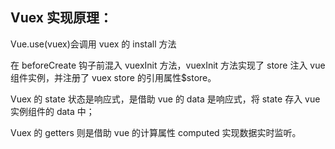 ## Vuex 实现原理：

Vue.use(vuex)会调用 vuex 的 install 方法

在 beforeCreate 钩子前混入 vuexInit 方法，vuexInit 方法实现了 store 注入 vue 组件实例，并注册了 vuex store 的引用属性$store。

Vuex 的 state 状态是响应式，是借助 vue 的 data 是响应式，将 state 存入 vue 实例组件的 data 中；

Vuex 的 getters 则是借助 vue 的计算属性 computed 实现数据实时监听。
